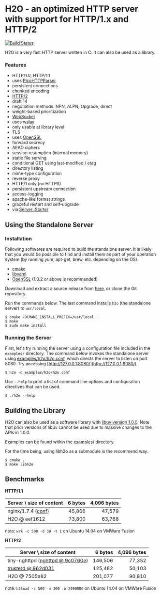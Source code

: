 H2O - an optimized HTTP server with support for HTTP/1.x and HTTP/2
===

[![Build Status](https://travis-ci.org/h2o/h2o.svg?branch=master)](https://travis-ci.org/h2o/h2o)

H2O is a very fast HTTP server written in C.  It can also be used as a library.

### Features

- HTTP/1.0, HTTP/1.1
 - uses [PicoHTTPParser](https://github.com/h2o/picohttpparser)
 - persistent connections
 - chunked encoding
- [HTTP/2](http://http2.github.io/)
 - draft 14
 - negotiation methods: NPN, ALPN, Upgrade, direct
 - weight-based prioritization
- [WebSocket](http://www.ietf.org/rfc/rfc6455.txt)
 - uses [wslay](https://github.com/tatsuhiro-t/wslay/)
 - only usable at library level
- TLS
 - uses [OpenSSL](https://www.openssl.org/)
 - forward secrecy
 - AEAD ciphers
 - session resumption (internal memory)
- static file serving
 - conditional GET using last-modified / etag
 - directory listing
 - mime-type configuration
- reverse proxy
 - HTTP/1 only (no HTTPS)
 - persistent upstream connection
- access-logging
 - apache-like format strings
- graceful restart and self-upgrade
 - via [Server::Starter](http://search.cpan.org/~kazuho/Server-Starter-0.17/start_server)

Using the Standalone Server
---

### Installation

Following softwares are required to build the standalone server.  It is likely that you would be possible to find and install them as part of your operation system (by running yum, apt-get, brew, etc. depending on the OS).

- [cmake](http://www.cmake.org/)
- [libyaml](http://pyyaml.org/wiki/LibYAML)
- [OpenSSL](https://www.openssl.org/) (1.0.2 or above is recommended)

Download and extract a source release from [here](https://github.com/h2o/h2o/releases), or clone the Git repository.

Run the commands below.  The last command installs `h2o` (the standalone server) to `usr/local`.

```
$ cmake -DCMAKE_INSTALL_PREFIX=/usr/local .
$ make
$ sudo make install
```

### Running the Server

First, let's try running the server using a configuration file included in the `examples/` directory.  The command below invokes the standalone server using [examples/h2o/h2o.conf](https://github.com/kazuho/h2o/blob/master/examples/h2o/h2o.conf), which directs the server to listen on port 8080.  Try accessing [http://127.0.0.1:8080/](http://127.0.0.1:8080/).

```
$ h2o -c examples/h2o/h2o.conf
```

Use `--help` to print a list of command line options and configuration directives that can be used.

```
$ ./h2o --help
```

Building the Library
---

H2O can also be used as a software library with [libuv version 1.0.0](https://github.com/joyent/libuv).
Note that prior versions of libuv cannot be used due to massive changes to the APIs in 1.0.0.

Examples can be found within the [examples/](https://github.com/kazuho/h2o/blob/master/examples/) directory.

For the time being, using libh2o as a submodule is the recommend way.

```
$ cmake .
$ make libh2o
```

Benchmarks
---

__HTTP/1.1__

|Server \ size of content|6 bytes|4,096 bytes|
|------------------------|------:|----------:|
|nginx/1.7.4 ([conf](https://gist.github.com/kazuho/c9c12021567e3ab83809))            | 45,866|     47,579|
|H2O @ eef1612           | 73,800|     63,768|

note: `wrk -c 500 -d 30 -t 1` on Ubuntu 14.04 on VMWare Fusion

__HTTP/2__

|Server \ size of content|6 bytes|4,096 bytes|
|------------------------|------:|----------:|
|tiny-nghttpd ([nghttpd @ 9c0760e](https://github.com/tatsuhiro-t/nghttp2/)) |146,506|77,352|
|[trusterd @ 962d031](https://github.com/matsumoto-r/trusterd) |125,482|50,103|
|H2O @ 7505a82           |201,077|     90,810|

note: `h2load -c 500 -m 100 -n 2000000` on Ubuntu 14.04 on VMWare Fusion
